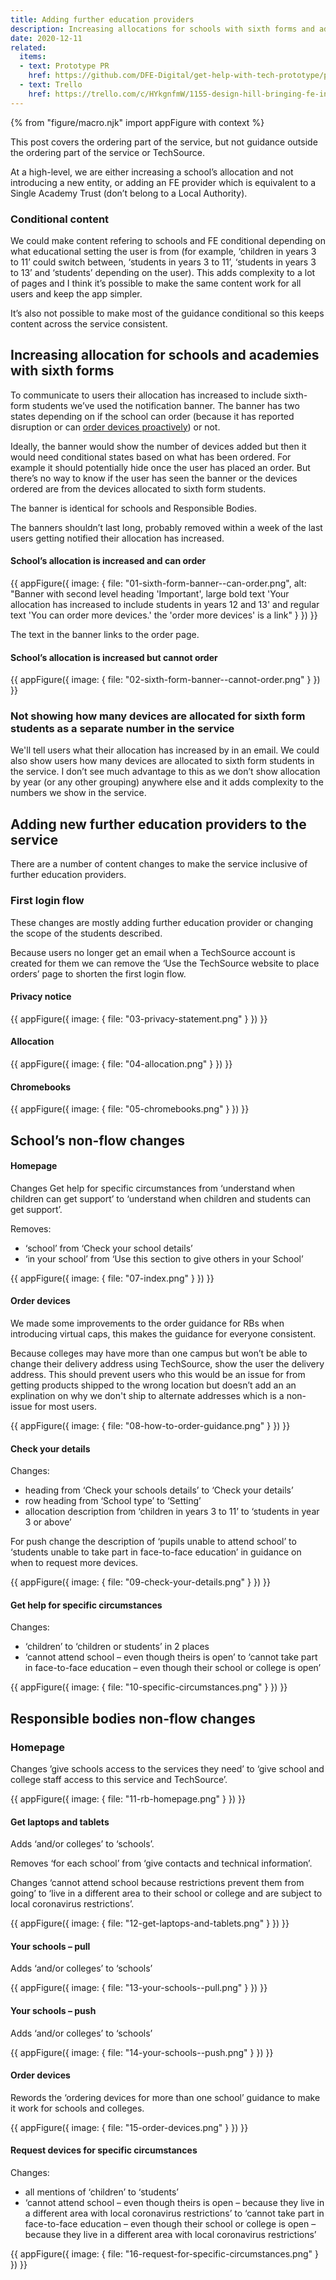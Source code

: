 ```yaml
---
title: Adding further education providers
description: Increasing allocations for schools with sixth forms and adding further education providers
date: 2020-12-11
related:
  items:
  - text: Prototype PR
    href: https://github.com/DFE-Digital/get-help-with-tech-prototype/pull/30
  - text: Trello
    href: https://trello.com/c/HYkgnfmW/1155-design-hill-bringing-fe-into-the-service
---
```


{% from "figure/macro.njk" import appFigure with context %}

This post covers the ordering part of the service, but not guidance outside the ordering part of the service or TechSource.

At a high-level, we are either increasing a school’s allocation and not introducing a new entity, or adding an FE provider which is equivalent to a Single Academy Trust (don’t belong to a Local Authority).

### Conditional content

We could make content refering to schools and FE conditional depending on what educational setting the user is from (for example, ‘children in years 3 to 11’ could switch between, ‘students in years 3 to 11’, ‘students in years 3 to 13’ and ‘students’ depending on the user). This adds complexity to a lot of pages and I think it’s possible to make the same content work for all users and keep the app simpler.

It’s also not possible to make most of the guidance conditional so this keeps content across the service consistent.

## Increasing allocation for schools and academies with sixth forms

To communicate to users their allocation has increased to include sixth-form students we’ve used the notification banner. The banner has two states depending on if the school can order (because it has reported disruption or can [order devices proactively](/push)) or not.

Ideally, the banner would show the number of devices added but then it would need conditional states based on what has been ordered. For example it should potentially hide once the user has placed an order. But there’s no way to know if the user has seen the banner or the devices ordered are from the devices allocated to sixth form students.

The banner is identical for schools and Responsible Bodies.

The banners shouldn’t last long, probably removed within a week of the last users getting notified their allocation has increased.

#### School’s allocation is increased and can order

{{ appFigure({
  image: {
    file: "01-sixth-form-banner--can-order.png",
    alt: "Banner with second level heading 'Important', large bold text 'Your allocation has increased to include students in years 12 and 13' and regular text 'You can order more devices.' the 'order more devices' is a link"
  }
}) }}

The text in the banner links to the order page.

#### School’s allocation is increased but cannot order

{{ appFigure({
  image: {
    file: "02-sixth-form-banner--cannot-order.png"
  }
}) }}

### Not showing how many devices are allocated for sixth form students as a separate number in the service

We'll tell users what their allocation has increased by in an email. We could also show users how many devices are allocated to sixth form students in the service. I don’t see much advantage to this as we don’t show allocation by year (or any other grouping) anywhere else and it adds complexity to the numbers we show in the service.

## Adding new further education providers to the service

There are a number of content changes to make the service inclusive of further education providers.

### First login flow

These changes are mostly adding further education provider or changing the scope of the students described.

Because users no longer get an email when a TechSource account is created for them we can remove the ‘Use the TechSource website to place orders’ page to shorten the first login flow.

#### Privacy notice

{{ appFigure({
  image: {
    file: "03-privacy-statement.png"
  }
}) }}

#### Allocation

{{ appFigure({
  image: {
    file: "04-allocation.png"
  }
}) }}

#### Chromebooks

{{ appFigure({
  image: {
    file: "05-chromebooks.png"
  }
}) }}

## School’s non-flow changes

#### Homepage

Changes Get help for specific circumstances from ‘understand when children can get support’ to ‘understand when children and students can get support’.

Removes:
- ‘school’ from ‘Check your school details’
- ‘in your school’ from ‘Use this section to give others in your School’

{{ appFigure({
  image: {
    file: "07-index.png"
  }
}) }}

#### Order devices

We made some improvements to the order guidance for RBs when introducing virtual caps, this makes the guidance for everyone consistent.

Because colleges may have more than one campus but won’t be able to change their delivery address using TechSource, show the user the delivery address. This should prevent users who this would be an issue for from getting products shipped to the wrong location but doesn’t add an an explination on why we don't ship to alternate addresses which is a non-issue for most users.

{{ appFigure({
  image: {
    file: "08-how-to-order-guidance.png"
  }
}) }}

#### Check your details

Changes:
- heading from ‘Check your schools details’ to ‘Check your details’
- row heading  from ‘School type’ to ‘Setting’
- allocation description from ‘children in years 3 to 11’ to ‘students in year 3 or above’

For push change the description of ‘pupils unable to attend school’ to ‘students unable to take part in face-to-face education’ in guidance on when to request more devices.

{{ appFigure({
  image: {
    file: "09-check-your-details.png"
  }
}) }}

#### Get help for specific circumstances

Changes:
- ‘children’ to ‘children or students’ in 2 places
- ‘cannot attend school – even though theirs is open’ to ‘cannot take part in face-to-face education – even though their school or college is open’

{{ appFigure({
  image: {
    file: "10-specific-circumstances.png"
  }
}) }}

## Responsible bodies non-flow changes

### Homepage

Changes ’give schools access to the services they need’ to ‘give school and college staff access to this service and TechSource’.

{{ appFigure({
  image: {
    file: "11-rb-homepage.png"
  }
}) }}

#### Get laptops and tablets

Adds ‘and/or colleges’ to ‘schools’.

Removes ‘for each school’ from ‘give contacts and technical information’.

Changes ‘cannot attend school because restrictions prevent them from going’ to ‘live in a different area to their school or college and are subject to local coronavirus restrictions’.

{{ appFigure({
  image: {
    file: "12-get-laptops-and-tablets.png"
  }
}) }}

#### Your schools – pull

Adds ‘and/or colleges’ to ‘schools’

{{ appFigure({
  image: {
    file: "13-your-schools--pull.png"
  }
}) }}

#### Your schools – push

Adds ‘and/or colleges’ to ‘schools’

{{ appFigure({
  image: {
    file: "14-your-schools--push.png"
  }
}) }}

#### Order devices

Rewords the ‘ordering devices for more than one school’ guidance to make it work for schools and colleges.

{{ appFigure({
  image: {
    file: "15-order-devices.png"
  }
}) }}

#### Request devices for specific circumstances

Changes:
- all mentions of ‘children’ to ‘students’
- ‘cannot attend school – even though theirs is open – because they live in a different area with local coronavirus restrictions’ to ‘cannot take part in face-to-face education – even though their school or college is open – because they live in a different area with local coronavirus restrictions’

{{ appFigure({
  image: {
    file: "16-request-for-specific-circumstances.png"
  }
}) }}
